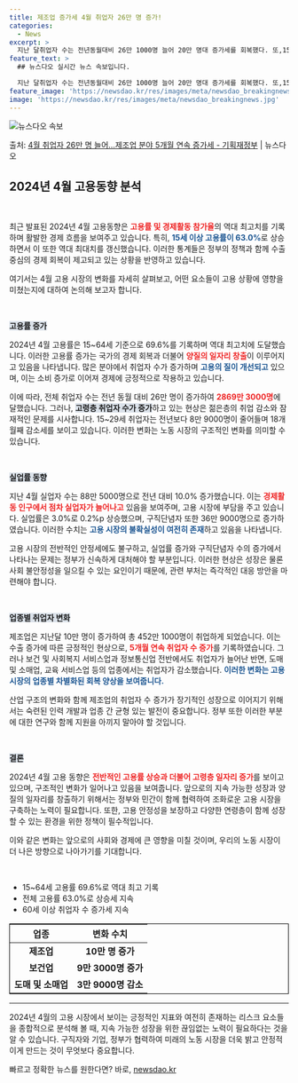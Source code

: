 ```yaml
---
title: 제조업 증가세 4월 취업자 26만 명 증가!
categories:
  - News
excerpt: >
  지난 달취업자 수는 전년동월대비 26만 1000명 늘어 20만 명대 증가세를 회복했다. 또,15세 이상 고용…
feature_text: >
  ## 뉴스다오 실시간 뉴스 속보입니다.

  지난 달취업자 수는 전년동월대비 26만 1000명 늘어 20만 명대 증가세를 회복했다. 또,15세 이상 고용…
feature_image: 'https://newsdao.kr/res/images/meta/newsdao_breakingnews.jpg'
image: 'https://newsdao.kr/res/images/meta/newsdao_breakingnews.jpg'
---
```


![뉴스다오 속보](https://newsdao.kr/res/images/meta/newsdao_breakingnews.jpg)

<p>출처: <a href="https://newsdao.kr/3831" rel="dofollow">4월 취업자 26만 명 늘어…제조업 분야 5개월 연속 증가세 - 기획재정부</a> | 뉴스다오</p>

<h2 data-ke-size="size26">2024년 4월 고용동향 분석</h2>

<p data-ke-size="size16">&nbsp;</p>

최근 발표된 2024년 4월 고용동향은 <b><span style="color: #ee2323;">고용률 및 경제활동 참가율</span></b>의 역대 최고치를 기록하며 활발한 경제 흐름을 보여주고 있습니다. 특히, <b><span style="color: #1a5490;">15세 이상 고용률이 63.0%</span></b>로 상승하면서 이 또한 역대 최대치를 갱신했습니다. 이러한 통계들은 정부의 정책과 함께 수출 중심의 경제 회복이 제고되고 있는 상황을 반영하고 있습니다. 

여기서는 4월 고용 시장의 변화를 자세히 살펴보고, 어떤 요소들이 고용 상황에 영향을 미쳤는지에 대하여 논의해 보고자 합니다. 

<p data-ke-size="size16">&nbsp;</p>

<b><span style="background-color: #21538527;">고용률 증가</span></b> 

2024년 4월 고용률은 15~64세 기준으로 69.6%를 기록하며 역대 최고치에 도달했습니다. 이러한 고용률 증가는 국가의 경제 회복과 더불어 <b><span style="color: #ee2323;">양질의 일자리 창출</span></b>이 이루어지고 있음을 나타냅니다. 많은 분야에서 취업자 수가 증가하며 <b><span style="color: #1a5490;">고용의 질이 개선되고</span></b> 있으며, 이는 소비 증가로 이어져 경제에 긍정적으로 작용하고 있습니다.

이에 따라, 전체 취업자 수는 전년 동월 대비 26만 명이 증가하여 <b><span style="color: #ee2323;">2869만 3000명</span></b>에 달했습니다. 그러나, <b><span style="background-color: #21538527;">고령층 취업자 수가 증가</span></b>하고 있는 현상은 젊은층의 취업 감소와 잠재적인 문제를 시사합니다. 15~29세 취업자는 전년보다 8만 9000명이 줄어들며 18개월째 감소세를 보이고 있습니다. 이러한 변화는 노동 시장의 구조적인 변화를 의미할 수 있습니다. 

<p data-ke-size="size16">&nbsp;</p>

<b><span style="background-color: #21538527;">실업률 동향</span></b>

지난 4월 실업자 수는 88만 5000명으로 전년 대비 10.0% 증가했습니다. 이는 <b><span style="color: #ee2323;">경제활동 인구에서 점차 실업자가 늘어나고</span></b> 있음을 보여주며, 고용 시장에 부담을 주고 있습니다. 실업률은 3.0%로 0.2%p 상승했으며, 구직단념자 또한 36만 9000명으로 증가하였습니다. 이러한 수치는 <b><span style="color: #1a5490;">고용 시장의 불확실성이 여전히 존재</span></b>하고 있음을 나타냅니다. 

고용 시장의 전반적인 안정세에도 불구하고, 실업률 증가와 구직단념자 수의 증가에서 나타나는 문제는 정부가 신속하게 대처해야 할 부분입니다. 이러한 현상은 성장은 물론 사회 불안정성을 일으킬 수 있는 요인이기 때문에, 관련 부처는 즉각적인 대응 방안을 마련해야 합니다.

<p data-ke-size="size16">&nbsp;</p>

<b><span style="background-color: #21538527;">업종별 취업자 변화</span></b>

제조업은 지난달 10만 명이 증가하여 총 452만 1000명이 취업하게 되었습니다. 이는 수출 증가에 따른 긍정적인 현상으로, <b><span style="color: #ee2323;">5개월 연속 취업자 수 증가</span></b>를 기록하였습니다. 그러나 보건 및 사회복지 서비스업과 정보통신업 전반에서도 취업자가 늘어난 반면, 도매 및 소매업, 교육 서비스업 등의 업종에서는 취업자가 감소했습니다. <b><span style="color: #1a5490;">이러한 변화는 고용 시장의 업종별 차별화된 회복 양상을 보여줍니다.</span></b>

산업 구조의 변화와 함께 제조업의 취업자 수 증가가 장기적인 성장으로 이어지기 위해서는 숙련된 인력 개발과 업종 간 균형 있는 발전이 중요합니다. 정부 또한 이러한 부분에 대한 연구와 함께 지원을 아끼지 말아야 할 것입니다. 

<p data-ke-size="size16">&nbsp;</p>

<b><span style="background-color: #21538527;">결론</span></b>

2024년 4월 고용 동향은 <b><span style="color: #ee2323;">전반적인 고용률 상승과 더불어 고령층 일자리 증가</span></b>를 보이고 있으며, 구조적인 변화가 일어나고 있음을 보여줍니다. 앞으로의 지속 가능한 성장과 양질의 일자리를 창출하기 위해서는 정부와 민간이 함께 협력하여 조화로운 고용 시장을 구축하는 노력이 필요합니다. 또한, 고용 안정성을 보장하고 다양한 연령층이 함께 성장할 수 있는 환경을 위한 정책이 필수적입니다. 

이와 같은 변화는 앞으로의 사회와 경제에 큰 영향을 미칠 것이며, 우리의 노동 시장이 더 나은 방향으로 나아가기를 기대합니다. 

<p data-ke-size="size16">&nbsp;</p>

<ul>
  <li>15~64세 고용률 69.6%로 역대 최고 기록</li>
  <li>전체 고용률 63.0%로 상승세 지속</li>
  <li>60세 이상 취업자 수 증가세 지속</li>
</ul>

<table style="width: 100%; border: 1px solid black;">
  <thead>
    <tr>
      <th style="text-align: center; height: 17px;"><b>업종</b></th>
      <th style="text-align: center; height: 17px;"><b>변화 수치</b></th>
    </tr>
  </thead>
  <tbody>
    <tr>
      <td style="text-align: center; height: 17px;"><b>제조업</b></td>
      <td style="text-align: center; height: 17px;"><b>10만 명 증가</b></td>
    </tr>
    <tr>
      <td style="text-align: center; height: 17px;"><b>보건업</b></td>
      <td style="text-align: center; height: 17px;"><b>9만 3000명 증가</b></td>
    </tr>
    <tr>
      <td style="text-align: center; height: 17px;"><b>도매 및 소매업</b></td>
      <td style="text-align: center; height: 17px;"><b>3만 9000명 감소</b></td>
    </tr>
  </tbody>
</table>

<hr> 

2024년 4월의 고용 시장에서 보이는 긍정적인 지표와 여전히 존재하는 리스크 요소들을 종합적으로 분석해 볼 때, 지속 가능한 성장을 위한 끊임없는 노력이 필요하다는 것을 알 수 있습니다. 구직자와 기업, 정부가 협력하여 미래의 노동 시장을 더욱 밝고 안정적이게 만드는 것이 무엇보다 중요합니다. 

빠르고 정확한 뉴스를 원한다면? 바로, <a href="https://newsdao.kr" rel="dofollow">newsdao.kr</a>


